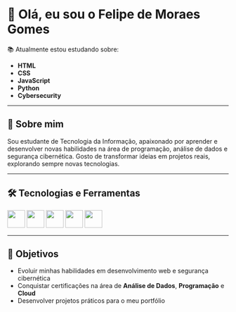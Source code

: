 # 👋 Olá, eu sou o Felipe de Moraes Gomes  

📚 Atualmente estou estudando sobre:  
- **HTML**  
- **CSS**  
- **JavaScript**  
- **Python**  
- **Cybersecurity**  

---

## 🚀 Sobre mim  
Sou estudante de Tecnologia da Informação, apaixonado por aprender e desenvolver novas habilidades na área de programação, análise de dados e segurança cibernética. Gosto de transformar ideias em projetos reais, explorando sempre novas tecnologias.  

---

## 🛠️ Tecnologias e Ferramentas  

<p align="left">
  <img src="https://cdn.jsdelivr.net/gh/devicons/devicon/icons/html5/html5-original.svg" width="40" height="40" />
  <img src="https://cdn.jsdelivr.net/gh/devicons/devicon/icons/css3/css3-original.svg" width="40" height="40" />
  <img src="https://cdn.jsdelivr.net/gh/devicons/devicon/icons/javascript/javascript-original.svg" width="40" height="40" />
  <img src="https://cdn.jsdelivr.net/gh/devicons/devicon/icons/python/python-original.svg" width="40" height="40" />
  <img src="https://img.icons8.com/external-flaticons-lineal-color-flat-icons/64/000000/external-cybersecurity-data-analytics-flaticons-lineal-color-flat-icons.png" width="40" height="40" />
</p>

---

## 🎯 Objetivos  
- Evoluir minhas habilidades em desenvolvimento web e segurança cibernética  
- Conquistar certificações na área de **Análise de Dados**, **Programação** e **Cloud**  
- Desenvolver projetos práticos para o meu portfólio  
